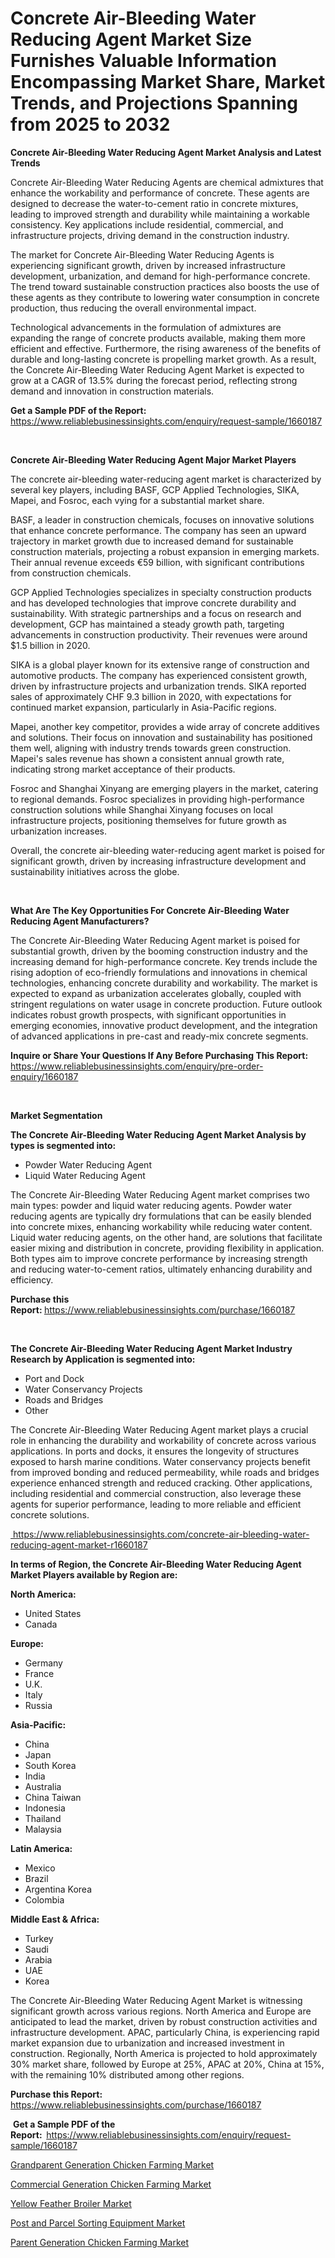 <p><h1>Concrete Air-Bleeding Water Reducing Agent Market Size Furnishes Valuable Information Encompassing Market Share, Market Trends, and Projections Spanning from 2025 to 2032</h1></p><p><strong>Concrete Air-Bleeding Water Reducing Agent Market Analysis and Latest Trends</strong></p>
<p><p>Concrete Air-Bleeding Water Reducing Agents are chemical admixtures that enhance the workability and performance of concrete. These agents are designed to decrease the water-to-cement ratio in concrete mixtures, leading to improved strength and durability while maintaining a workable consistency. Key applications include residential, commercial, and infrastructure projects, driving demand in the construction industry.</p><p>The market for Concrete Air-Bleeding Water Reducing Agents is experiencing significant growth, driven by increased infrastructure development, urbanization, and demand for high-performance concrete. The trend toward sustainable construction practices also boosts the use of these agents as they contribute to lowering water consumption in concrete production, thus reducing the overall environmental impact. </p><p>Technological advancements in the formulation of admixtures are expanding the range of concrete products available, making them more efficient and effective. Furthermore, the rising awareness of the benefits of durable and long-lasting concrete is propelling market growth. As a result, the Concrete Air-Bleeding Water Reducing Agent Market is expected to grow at a CAGR of 13.5% during the forecast period, reflecting strong demand and innovation in construction materials.</p></p>
<p><strong>Get a Sample PDF of the Report:&nbsp;</strong> <a href="https://www.reliablebusinessinsights.com/enquiry/request-sample/1660187?utm_campaign=60&utm_medium=2&utm_source=Github&utm_content=ia&utm_term=29032025&utm_id=concrete-air-bleeding-water-reducing-agent">https://www.reliablebusinessinsights.com/enquiry/request-sample/1660187</a></p>
<p>&nbsp;</p>
<p><strong>Concrete Air-Bleeding Water Reducing Agent Major Market Players</strong></p>
<p><p>The concrete air-bleeding water-reducing agent market is characterized by several key players, including BASF, GCP Applied Technologies, SIKA, Mapei, and Fosroc, each vying for a substantial market share. </p><p>BASF, a leader in construction chemicals, focuses on innovative solutions that enhance concrete performance. The company has seen an upward trajectory in market growth due to increased demand for sustainable construction materials, projecting a robust expansion in emerging markets. Their annual revenue exceeds €59 billion, with significant contributions from construction chemicals.</p><p>GCP Applied Technologies specializes in specialty construction products and has developed technologies that improve concrete durability and sustainability. With strategic partnerships and a focus on research and development, GCP has maintained a steady growth path, targeting advancements in construction productivity. Their revenues were around $1.5 billion in 2020.</p><p>SIKA is a global player known for its extensive range of construction and automotive products. The company has experienced consistent growth, driven by infrastructure projects and urbanization trends. SIKA reported sales of approximately CHF 9.3 billion in 2020, with expectations for continued market expansion, particularly in Asia-Pacific regions.</p><p>Mapei, another key competitor, provides a wide array of concrete additives and solutions. Their focus on innovation and sustainability has positioned them well, aligning with industry trends towards green construction. Mapei's sales revenue has shown a consistent annual growth rate, indicating strong market acceptance of their products.</p><p>Fosroc and Shanghai Xinyang are emerging players in the market, catering to regional demands. Fosroc specializes in providing high-performance construction solutions while Shanghai Xinyang focuses on local infrastructure projects, positioning themselves for future growth as urbanization increases.</p><p>Overall, the concrete air-bleeding water-reducing agent market is poised for significant growth, driven by increasing infrastructure development and sustainability initiatives across the globe.</p></p>
<p>&nbsp;</p>
<p><strong>What Are The Key Opportunities For Concrete Air-Bleeding Water Reducing Agent Manufacturers?</strong></p>
<p><p>The Concrete Air-Bleeding Water Reducing Agent market is poised for substantial growth, driven by the booming construction industry and the increasing demand for high-performance concrete. Key trends include the rising adoption of eco-friendly formulations and innovations in chemical technologies, enhancing concrete durability and workability. The market is expected to expand as urbanization accelerates globally, coupled with stringent regulations on water usage in concrete production. Future outlook indicates robust growth prospects, with significant opportunities in emerging economies, innovative product development, and the integration of advanced applications in pre-cast and ready-mix concrete segments.</p></p>
<p><strong>Inquire or Share Your Questions If Any Before Purchasing This Report:</strong> <a href="https://www.reliablebusinessinsights.com/enquiry/pre-order-enquiry/1660187?utm_campaign=60&utm_medium=2&utm_source=Github&utm_content=ia&utm_term=29032025&utm_id=concrete-air-bleeding-water-reducing-agent">https://www.reliablebusinessinsights.com/enquiry/pre-order-enquiry/1660187</a></p>
<p>&nbsp;</p>
<p><strong>Market Segmentation</strong></p>
<p><strong>The Concrete Air-Bleeding Water Reducing Agent Market Analysis by types is segmented into:</strong></p>
<p><ul><li>Powder Water Reducing Agent</li><li>Liquid Water Reducing Agent</li></ul></p>
<p><p>The Concrete Air-Bleeding Water Reducing Agent market comprises two main types: powder and liquid water reducing agents. Powder water reducing agents are typically dry formulations that can be easily blended into concrete mixes, enhancing workability while reducing water content. Liquid water reducing agents, on the other hand, are solutions that facilitate easier mixing and distribution in concrete, providing flexibility in application. Both types aim to improve concrete performance by increasing strength and reducing water-to-cement ratios, ultimately enhancing durability and efficiency.</p></p>
<p><strong>Purchase this Report:&nbsp;</strong><a href="https://www.reliablebusinessinsights.com/purchase/1660187?utm_campaign=60&utm_medium=2&utm_source=Github&utm_content=ia&utm_term=29032025&utm_id=concrete-air-bleeding-water-reducing-agent">https://www.reliablebusinessinsights.com/purchase/1660187</a></p>
<p>&nbsp;</p>
<p><strong>The Concrete Air-Bleeding Water Reducing Agent Market Industry Research by Application is segmented into:</strong></p>
<p><ul><li>Port and Dock</li><li>Water Conservancy Projects</li><li>Roads and Bridges</li><li>Other</li></ul></p>
<p><p>The Concrete Air-Bleeding Water Reducing Agent market plays a crucial role in enhancing the durability and workability of concrete across various applications. In ports and docks, it ensures the longevity of structures exposed to harsh marine conditions. Water conservancy projects benefit from improved bonding and reduced permeability, while roads and bridges experience enhanced strength and reduced cracking. Other applications, including residential and commercial construction, also leverage these agents for superior performance, leading to more reliable and efficient concrete solutions.</p></p>
<p><a href="https://www.reliablebusinessinsights.com/concrete-air-bleeding-water-reducing-agent-market-r1660187?utm_campaign=60&utm_medium=2&utm_source=Github&utm_content=ia&utm_term=29032025&utm_id=concrete-air-bleeding-water-reducing-agent">&nbsp;https://www.reliablebusinessinsights.com/concrete-air-bleeding-water-reducing-agent-market-r1660187</a></p>
<p><strong>In terms of Region, the Concrete Air-Bleeding Water Reducing Agent Market Players available by Region are:</strong></p>
<p>
    <p> <strong> North America: </strong>
        <ul>
            <li>United States</li>
            <li>Canada</li>
        </ul>
        </p> 
    <p> <strong> Europe: </strong>
        <ul>
            <li>Germany</li>
            <li>France</li>
            <li>U.K.</li>
            <li>Italy</li>
            <li>Russia</li>
        </ul>
        </p> 
    <p> <strong> Asia-Pacific: </strong>
        <ul>
            <li>China</li>
            <li>Japan</li>
            <li>South Korea</li>
            <li>India</li>
            <li>Australia</li>
            <li>China Taiwan</li>
            <li>Indonesia</li>
            <li>Thailand</li>
            <li>Malaysia</li>
        </ul>
        </p> 
    <p> <strong> Latin America: </strong>
        <ul>
            <li>Mexico</li>
            <li>Brazil</li>
            <li>Argentina Korea</li>
            <li>Colombia</li>
        </ul>
        </p> 
    <p> <strong> Middle East & Africa: </strong>
        <ul>
            <li>Turkey</li>
            <li>Saudi</li>
            <li>Arabia</li>
            <li>UAE</li>
            <li>Korea</li>
        </ul>
    </p>
    </p>
<p><p>The Concrete Air-Bleeding Water Reducing Agent Market is witnessing significant growth across various regions. North America and Europe are anticipated to lead the market, driven by robust construction activities and infrastructure development. APAC, particularly China, is experiencing rapid market expansion due to urbanization and increased investment in construction. Regionally, North America is projected to hold approximately 30% market share, followed by Europe at 25%, APAC at 20%, China at 15%, with the remaining 10% distributed among other regions.</p></p>
<p><strong>Purchase this Report: </strong><a href="https://www.reliablebusinessinsights.com/purchase/1660187?utm_campaign=60&utm_medium=2&utm_source=Github&utm_content=ia&utm_term=29032025&utm_id=concrete-air-bleeding-water-reducing-agent">https://www.reliablebusinessinsights.com/purchase/1660187</a></p>
<p>&nbsp;<strong>Get a Sample PDF of the Report:&nbsp;&nbsp;</strong><a href="https://www.reliablebusinessinsights.com/enquiry/request-sample/1660187?utm_campaign=60&utm_medium=2&utm_source=Github&utm_content=ia&utm_term=29032025&utm_id=concrete-air-bleeding-water-reducing-agent">https://www.reliablebusinessinsights.com/enquiry/request-sample/1660187</a></p>
<p><strong></strong></p>
<p><p><a href="https://github.com/puhakhommabh/Market-Research-Report-List-1/blob/main/grandparent-generation-chicken-farming-market.md?utm_campaign=60&utm_medium=2&utm_source=Github&utm_content=ia&utm_term=29032025&utm_id=concrete-air-bleeding-water-reducing-agent">Grandparent Generation Chicken Farming Market</a></p><p><a href="https://github.com/borknyberg/Market-Research-Report-List-1/blob/main/commercial-generation-chicken-farming-market.md?utm_campaign=60&utm_medium=2&utm_source=Github&utm_content=ia&utm_term=29032025&utm_id=concrete-air-bleeding-water-reducing-agent">Commercial Generation Chicken Farming Market</a></p><p><a href="https://github.com/alrogikrosa/Market-Research-Report-List-1/blob/main/yellow-feather-broiler-market.md?utm_campaign=60&utm_medium=2&utm_source=Github&utm_content=ia&utm_term=29032025&utm_id=concrete-air-bleeding-water-reducing-agent">Yellow Feather Broiler Market</a></p><p><a href="https://github.com/ozolsgasko02/Market-Research-Report-List-1/blob/main/post-and-parcel-sorting-equipment-market.md?utm_campaign=60&utm_medium=2&utm_source=Github&utm_content=ia&utm_term=29032025&utm_id=concrete-air-bleeding-water-reducing-agent">Post and Parcel Sorting Equipment Market</a></p><p><a href="https://github.com/mynaoanes/Market-Research-Report-List-1/blob/main/parent-generation-chicken-farming-market.md?utm_campaign=60&utm_medium=2&utm_source=Github&utm_content=ia&utm_term=29032025&utm_id=concrete-air-bleeding-water-reducing-agent">Parent Generation Chicken Farming Market</a></p></p>